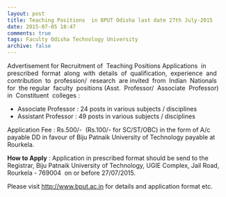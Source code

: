 ```yaml
---
layout: post
title: Teaching Positions  in BPUT Odisha last date 27th July-2015
date: 2015-07-05 18:47
comments: true
tags: Faculty Odisha Technology University
archive: false
---
```

Advertisement for Recruitment of  Teaching Positions
Applications  in  prescribed  format  along  with  details  of  qualification,  experience  and  contribution  to  profession/  research  are invited  from  Indian  Nationals  for  the regular  faculty  positions (Asst.  Professor/  Associate  Professor) in  Constituent  colleges :

- Associate Professor : 24 posts in various subjects / disciplines 
- Assistant Professor : 49 posts in various subjects / disciplines 

Application Fee : Rs.500/-  (Rs.100/- for SC/ST/OBC) in the form of A/c payable DD in favour of Biju Patnaik University of Technology payable at Rourkela. 

**How to Apply** : Application in prescribed format should be send to the Registrar, Biju Patnaik University of Technology, UGIE Complex, Jail Road, Rourkela - 769004  on or before 27/07/2015. 

Please visit <http://www.bput.ac.in> for details and application format etc.